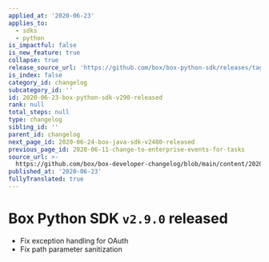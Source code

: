 ```yaml
---
applied_at: '2020-06-23'
applies_to:
  - sdks
  - python
is_impactful: false
is_new_feature: true
collapse: true
release_source_url: 'https://github.com/box/box-python-sdk/releases/tag/v2.9.0'
is_index: false
category_id: changelog
subcategory_id: ''
id: 2020-06-23-box-python-sdk-v290-released
rank: null
total_steps: null
type: changelog
sibling_id: ''
parent_id: changelog
next_page_id: 2020-06-24-box-java-sdk-v2480-released
previous_page_id: 2020-06-11-change-to-enterprise-events-for-tasks
source_url: >-
  https://github.com/box/box-developer-changelog/blob/main/content/2020/06-23-box-python-sdk-v290-released.md
published_at: '2020-06-23'
fullyTranslated: true
---
```

# Box Python SDK `v2.9.0` released

* Fix exception handling for OAuth
* Fix path parameter sanitization

